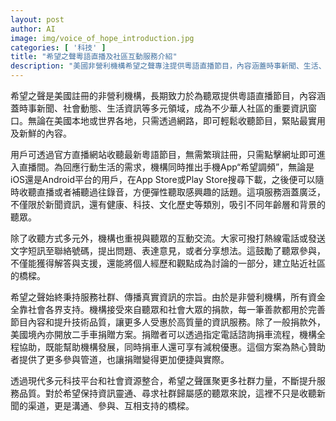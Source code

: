 ```yaml
---
layout: post
author: AI
image: img/voice_of_hope_introduction.jpg
categories: [ '科技' ]
title: "希望之聲粵語直播及社區互動服務介紹"
description: "美國非營利機構希望之聲專注提供粵語直播節目，內容涵蓋時事新聞、生活、科技、健康等多元領域，支援網頁與手機App收聽。不僅資訊即時多樣，也鼓勵用戶透過熱線電話或短訊互動參與。機構全靠社會支持運作，開放捐款及二手車捐贈，並協助捐贈者辦理流程及稅收優惠。希望之聲致力於成為華人社區溝通、參與、支持的資訊橋樑。"
---
```

希望之聲是美國註冊的非營利機構，長期致力於為聽眾提供粵語直播節目，內容涵蓋時事新聞、社會動態、生活資訊等多元領域，成為不少華人社區的重要資訊窗口。無論在美國本地或世界各地，只需透過網路，即可輕鬆收聽節目，緊貼最實用及新鮮的內容。

用戶可透過官方直播網站收聽最新粵語節目，無需繁瑣註冊，只需點擊網址即可進入直播間。為回應行動生活的需求，機構同時推出手機App“希望調頻”，無論是iOS還是Android平台的用戶，在App Store或Play Store搜尋下載，之後便可以隨時收聽直播或者補聽過往錄音，方便彈性聽取感興趣的話題。這項服務涵蓋廣泛，不僅限於新聞資訊，還有健康、科技、文化歷史等類別，吸引不同年齡層和背景的聽眾。

除了收聽方式多元外，機構也重視與聽眾的互動交流。大家可撥打熱線電話或發送文字短訊至聯絡號碼，提出問題、表達意見，或者分享想法。這鼓勵了聽眾參與，不僅能獲得解答與支援，還能將個人經歷和觀點成為討論的一部分，建立貼近社區的橋樑。

希望之聲始終秉持服務社群、傳播真實資訊的宗旨。由於是非營利機構，所有資金全靠社會各界支持。機構接受來自聽眾和社會大眾的捐款，每一筆善款都用於完善節目內容和提升技術品質，讓更多人受惠於高質量的資訊服務。除了一般捐款外，美國境內亦開放二手車捐贈方案。捐贈者可以透過指定電話諮詢捐車流程，機構全程協助，既能幫助機構發展，同時捐車人還可享有減稅優惠。這個方案為熱心贊助者提供了更多參與管道，也讓捐贈變得更加便捷與實際。

透過現代多元科技平台和社會資源整合，希望之聲匯聚更多社群力量，不斷提升服務品質。對於希望保持資訊靈通、尋求社群歸屬感的聽眾來說，這裡不只是收聽新聞的渠道，更是溝通、參與、互相支持的橋樑。